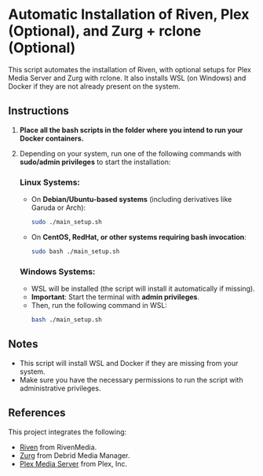 # Automatic Installation of Riven, Plex (Optional), and Zurg + rclone (Optional)

This script automates the installation of Riven, with optional setups for Plex Media Server and Zurg with rclone. It also installs WSL (on Windows) and Docker if they are not already present on the system.

## Instructions

1. **Place all the bash scripts in the folder where you intend to run your Docker containers.**
2. Depending on your system, run one of the following commands with **sudo/admin privileges** to start the installation:

   ### Linux Systems:
   - On **Debian/Ubuntu-based systems** (including derivatives like Garuda or Arch):
     ```bash
     sudo ./main_setup.sh
     ```

   - On **CentOS, RedHat, or other systems requiring bash invocation**:
     ```bash
     sudo bash ./main_setup.sh
     ```

   ### Windows Systems:
   - WSL will be installed (the script will install it automatically if missing).
   - **Important**: Start the terminal with **admin privileges**.
   - Then, run the following command in WSL:
     ```bash
     bash ./main_setup.sh
     ```

## Notes
- This script will install WSL and Docker if they are missing from your system.
- Make sure you have the necessary permissions to run the script with administrative privileges.

## References

This project integrates the following:

- [Riven](https://github.com/rivenmedia/riven) from RivenMedia.
- [Zurg](https://github.com/debridmediamanager/zurg-testing) from Debrid Media Manager.
- [Plex Media Server](https://www.plex.tv/media-server-downloads/) from Plex, Inc.
